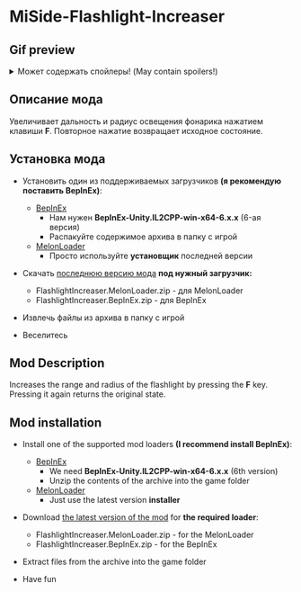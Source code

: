 # MiSide-Flashlight-Increaser

## Gif preview

<details>
  <summary>Может содержать спойлеры! (May contain spoilers!)</summary>
    <img src="./img/preview.gif" alt="gif preview">
</details>

## Описание мода

Увеличивает дальность и радиус освещения фонарика нажатием клавиши **F**. Повторное нажатие возвращает исходное состояние.

## Установка мода

- Установить один из поддерживаемых загрузчиков **(я рекомендую поставить BepInEx)**:

  - [BepInEx](https://github.com/BepInEx/BepInEx/releases)
    - Нам нужен **BepInEx-Unity.IL2CPP-win-x64-6.x.x** (6-ая версия)
    - Распакуйте содержимое архива в папку с игрой
  - [MelonLoader](https://github.com/LavaGang/MelonLoader/releases)
    - Просто используйте **установщик** последней версии

- Скачать [последнюю версию мода](https://github.com/MrSago/MiSide-Flashlight-Increaser/releases/latest) **под нужный загрузчик:**

  - FlashlightIncreaser.MelonLoader.zip - для MelonLoader
  - FlashlightIncreaser.BepInEx.zip - для BepInEx

- Извлечь файлы из архива в папку с игрой

- Веселитесь

## Mod Description

Increases the range and radius of the flashlight by pressing the **F** key. Pressing it again returns the original state.

## Mod installation

- Install one of the supported mod loaders **(I recommend install BepInEx)**:

  - [BepInEx](https://github.com/BepInEx/BepInEx/releases)
    - We need **BepInEx-Unity.IL2CPP-win-x64-6.x.x** (6th version)
    - Unzip the contents of the archive into the game folder
  - [MelonLoader](https://github.com/LavaGang/MelonLoader/releases)
    - Just use the latest version **installer**

- Download [the latest version of the mod](https://github.com/MrSago/MiSide-Flashlight-Increaser/releases/latest) for **the required loader**:

  - FlashlightIncreaser.MelonLoader.zip - for the MelonLoader
  - FlashlightIncreaser.BepInEx.zip - for the BepInEx

- Extract files from the archive into the game folder

- Have fun

